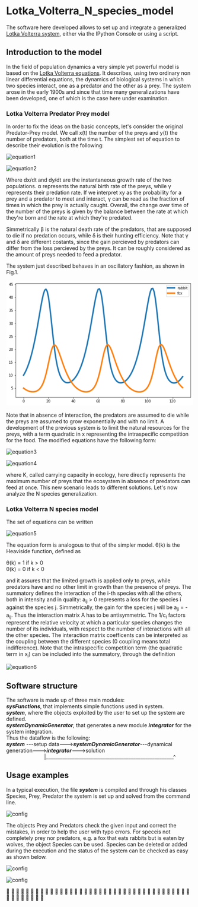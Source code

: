 # Lotka_Volterra_N_species_model
The software here developed allows to set up and integrate a generalized [Lotka Volterra system](https://en.wikipedia.org/wiki/Generalized_Lotka%E2%80%93Volterra_equation), either via the IPython Console or using a script.

## Introduction to the model

In the field of population dynamics a very simple yet powerful model is based on the [Lotka Volterra equations](https://en.wikipedia.org/wiki/Lotka%E2%80%93Volterra_equations). 
It describes, using two ordinary non linear differential equations, the dynamics of biological systems in which two species interact, one as a predator and the other as a prey. The system arose in the early 1900s and since that time many generalizations have been developed, one of which is the case here under examination.

### Lotka Volterra Predator Prey model

In order to fix the ideas on the basic concepts, let's consider the original Predator-Prey model. 
We call x(t) the number of the preys and y(t) the number of predators, both at the time t. The simplest set of equation to describe their evolution is the following:

![equation1](<http://latex.codecogs.com/svg.latex?\frac{dx}{dt}&space;=&space;\alpha&space;x&space;-&space;\gamma&space;xy&space;>)

![equation2](<http://latex.codecogs.com/svg.latex?\frac{dy}{dt}&space;=-&space;\beta&space;x&space;+&space;\delta&space;xy&space;>)


Where dx/dt and dy/dt are the instantaneous growth rate of the two populations. 
α represents the natural birth rate of the preys, while γ represents their predation rate. If we interpret xy as the probability for a prey and a predator to meet and interact, γ can be read as the fraction of times in which the prey is actually caught. 
Overall, the change over time of the number of the preys is given by the balance between the rate at which they're born and the rate at which they're predated.  

Simmetrically β is the natural death rate of the predators, that are supposed to die if no predation occurs, while δ is their hunting efficiency. Note that γ and δ are different costants, since the gain percieved by predators can differ from the loss percieved by the preys. It can be roughly considered as the amount of preys needed to feed a predator. 

The system just described behaves in an oscillatory fashion, as shown in Fig.1.

![config](./images/LV_normal.png)

Note that in absence of interaction, the predators are assumed to die while the preys are assumed to grow exponentially and with no limit. A development of the previous system is to limit the natural resources for the preys, with a term quadratic in x representing the intraspecific competition for the food. The modified equations have the following form:

![equation3](<http://latex.codecogs.com/svg.latex?&space;\frac{dx}{dt}&space;=&space;\alpha&space;x&space;(&space;1&space;-&space;\frac{x}{K}&space;)&space;-&space;\gamma&space;xy&space;>)

![equation4](<http://latex.codecogs.com/svg.latex?\frac{dy}{dt}&space;=-&space;\beta&space;x&space;+&space;\delta&space;xy&space;>)


where K, called carrying capacity in ecology, here directly represents the maximum number of preys that the ecosystem in absence of predators can feed at once.
This new scenario leads to different solutions. Let's now analyze the N species generalization.

### Lotka Volterra N species model

The set of equations can be written

![equation5](<http://latex.codecogs.com/svg.latex?&space;\frac{dx_i}{dt}&space;=&space;k_i&space;x&space;(&space;1&space;-&space;\frac{x_i}{K_i}&space;\theta(k_i)&space;)&space;-&space;\frac{1}{c_i}&space;\sum_{i\neq&space;j}&space;a_i_j&space;x_i&space;x_j&space;&space;>)

The equation form is analogous to that of the simpler model.
θ(k) is the Heaviside function, defined as

θ(k) = 1    if    k > 0  
θ(k) = 0    if    k < 0

and it assures that the limited growth is applied only to preys, while predators have and no other limit in growth than the presence of preys. 
The summatory defines the interaction of the i-th species with all the others, both in intensity and in quality: a<sub>ij</sub> > 0 represents a loss for the species i against the species j. Simmetrically, the gain for the species j will be a<sub>ji</sub> = -a<sub>ij</sub>. Thus the interaction matrix A has to be antisymmetric. The 1/c<sub>i</sub> factors represent the relative velocity at which a particular species changes the number of its individuals, with respect to the number of interactions with all the other species. The interaction matrix coefficents can be interpreted as the coupling between the different species (0 coupling means total indifference).
Note that the intraspecific competition term (the quadratic term in x<sub>i</sub>) can be included into the summatory, through the definition

![equation6](<http://latex.codecogs.com/svg.latex?a_i_i&space;=&space;\frac{c_i&space;k_i}{K_i}\theta(k_i)&space;>)

## Software structure

The software is made up of three main modules:  
***sysFunctions***, that implements simple functions used in system.  
***system***, where the objects exploited by the user to set up the system are defined.  
***systemDynamicGenerator***, that generates a new module ***integrator*** for the system integration.  
Thus the dataflow is the following:  
***system*** ---setup data--->***systemDynamicGenerator***---dynamical generation--->***integrator***--->solution  
&nbsp;&nbsp;&nbsp;&nbsp;&nbsp;&nbsp;&nbsp;&nbsp;&nbsp;&nbsp;&nbsp;&nbsp;&nbsp;&nbsp;&nbsp;&nbsp;&nbsp;&nbsp;&nbsp;&nbsp;&nbsp;&nbsp;&nbsp;&nbsp;&nbsp;&nbsp;|______________________________________________________^  

## Usage examples

In a typical execution, the file ***system*** is compiled and through his classes Species, Prey, Predator the system is set up and solved from the command line.

![config](.images/use_example.png)

The objects Prey and Predators check the given input and correct the mistakes, in order to help the user with typo errors. For speceis not completely prey nor predators, e.g. a fox that eats rabbits but is eaten by wolves, the object Species can be used.
Species can be deleted or added during the execution and the status of the system can be checked as easy as shown below.

![config](.images/status)

![config](.images/LV_4species)

:rabbit: :wolf: :rabbit: :wolf: :rabbit: :wolf: :rabbit: :wolf: :rabbit: :wolf: :rabbit: :wolf: :rabbit: :wolf: :rabbit: :wolf: :rabbit: :wolf: :rabbit: :wolf: :rabbit: :wolf: :rabbit: :wolf: :rabbit: :wolf: :rabbit: :wolf: :rabbit: :wolf: :rabbit: :wolf: :rabbit: :wolf: :rabbit: :wolf: :rabbit: :wolf: :rabbit: :wolf: :rabbit: :wolf: :rabbit: :wolf: :rabbit: :wolf:











